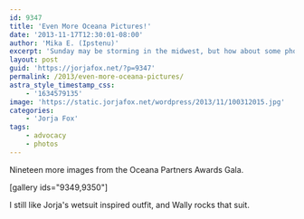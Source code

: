 ```yaml
---
id: 9347
title: 'Even More Oceana Pictures!'
date: '2013-11-17T12:30:01-08:00'
author: 'Mika E. (Ipstenu)'
excerpt: 'Sunday may be storming in the midwest, but how about some photos of Jorja and Wally at the Oceana Gala?'
layout: post
guid: 'https://jorjafox.net/?p=9347'
permalink: /2013/even-more-oceana-pictures/
astra_style_timestamp_css:
    - '1634579135'
image: 'https://static.jorjafox.net/wordpress/2013/11/100312015.jpg'
categories:
    - 'Jorja Fox'
tags:
    - advocacy
    - photos
---
```


Nineteen more images from the Oceana Partners Awards Gala.

[gallery ids="9349,9350"]

I still like Jorja's wetsuit inspired outfit, and Wally rocks that suit.
